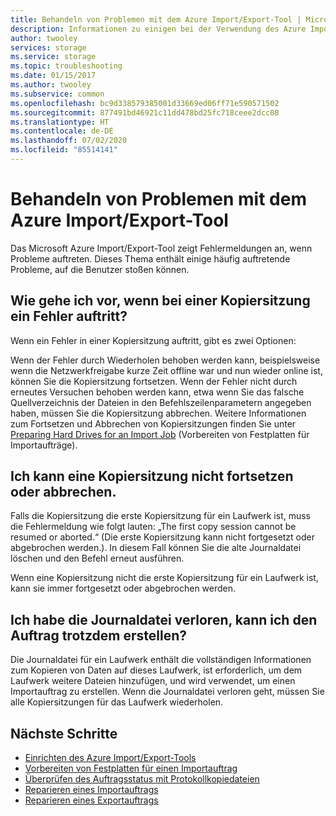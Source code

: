 ```yaml
---
title: Behandeln von Problemen mit dem Azure Import/Export-Tool | Microsoft-Dokumentation
description: Informationen zu einigen bei der Verwendung des Azure Import/Export-Tools aufgetretenen allgemeinen Problemen und deren Behebung.
author: twooley
services: storage
ms.service: storage
ms.topic: troubleshooting
ms.date: 01/15/2017
ms.author: twooley
ms.subservice: common
ms.openlocfilehash: bc9d338579385001d33669ed06ff71e590571502
ms.sourcegitcommit: 877491bd46921c11dd478bd25fc718ceee2dcc08
ms.translationtype: HT
ms.contentlocale: de-DE
ms.lasthandoff: 07/02/2020
ms.locfileid: "85514141"
---
```

# <a name="troubleshooting-the-azure-importexport-tool"></a>Behandeln von Problemen mit dem Azure Import/Export-Tool
Das Microsoft Azure Import/Export-Tool zeigt Fehlermeldungen an, wenn Probleme auftreten. Dieses Thema enthält einige häufig auftretende Probleme, auf die Benutzer stoßen können.  

## <a name="a-copy-session-fails-what-i-should-do"></a>Wie gehe ich vor, wenn bei einer Kopiersitzung ein Fehler auftritt?  
 Wenn ein Fehler in einer Kopiersitzung auftritt, gibt es zwei Optionen:  

 Wenn der Fehler durch Wiederholen behoben werden kann, beispielsweise wenn die Netzwerkfreigabe kurze Zeit offline war und nun wieder online ist, können Sie die Kopiersitzung fortsetzen. Wenn der Fehler nicht durch erneutes Versuchen behoben werden kann, etwa wenn Sie das falsche Quellverzeichnis der Dateien in den Befehlszeilenparametern angegeben haben, müssen Sie die Kopiersitzung abbrechen. Weitere Informationen zum Fortsetzen und Abbrechen von Kopiersitzungen finden Sie unter [Preparing Hard Drives for an Import Job](../storage-import-export-tool-preparing-hard-drives-import-v1.md) (Vorbereiten von Festplatten für Importaufträge).  

## <a name="i-cant-resume-or-abort-a-copy-session"></a>Ich kann eine Kopiersitzung nicht fortsetzen oder abbrechen.  
 Falls die Kopiersitzung die erste Kopiersitzung für ein Laufwerk ist, muss die Fehlermeldung wie folgt lauten: „The first copy session cannot be resumed or aborted.“ (Die erste Kopiersitzung kann nicht fortgesetzt oder abgebrochen werden.). In diesem Fall können Sie die alte Journaldatei löschen und den Befehl erneut ausführen.  

 Wenn eine Kopiersitzung nicht die erste Kopiersitzung für ein Laufwerk ist, kann sie immer fortgesetzt oder abgebrochen werden.  

## <a name="i-lost-the-journal-file-can-i-still-create-the-job"></a>Ich habe die Journaldatei verloren, kann ich den Auftrag trotzdem erstellen?  
 Die Journaldatei für ein Laufwerk enthält die vollständigen Informationen zum Kopieren von Daten auf dieses Laufwerk, ist erforderlich, um dem Laufwerk weitere Dateien hinzufügen, und wird verwendet, um einen Importauftrag zu erstellen. Wenn die Journaldatei verloren geht, müssen Sie alle Kopiersitzungen für das Laufwerk wiederholen.  

## <a name="next-steps"></a>Nächste Schritte

* [Einrichten des Azure Import/Export-Tools](../storage-import-export-tool-setup-v1.md)   
* [Vorbereiten von Festplatten für einen Importauftrag](../storage-import-export-tool-preparing-hard-drives-import-v1.md)   
* [Überprüfen des Auftragsstatus mit Protokollkopiedateien](../storage-import-export-tool-reviewing-job-status-v1.md)   
* [Reparieren eines Importauftrags](../storage-import-export-tool-repairing-an-import-job-v1.md)   
* [Reparieren eines Exportauftrags](../storage-import-export-tool-repairing-an-export-job-v1.md)
